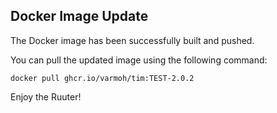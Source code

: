 ## Docker Image Update

The Docker image has been successfully built and pushed.

You can pull the updated image using the following command:

<code>docker pull ghcr.io/varmoh/tim:TEST-2.0.2</code>

Enjoy the Ruuter!
